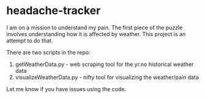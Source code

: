 # headache-tracker

I am on a mission to understand my pain. The first piece of the puzzle involves understanding how it is affected by weather. This project is an attempt to do that.

There are two scripts in the repo:
1. getWeatherData.py - web scraping tool for the yr.no historical weather data
2. visualizeWeatherData.py - nifty tool for visualizing the weather/pain data

Let me know if you have issues using the code.
